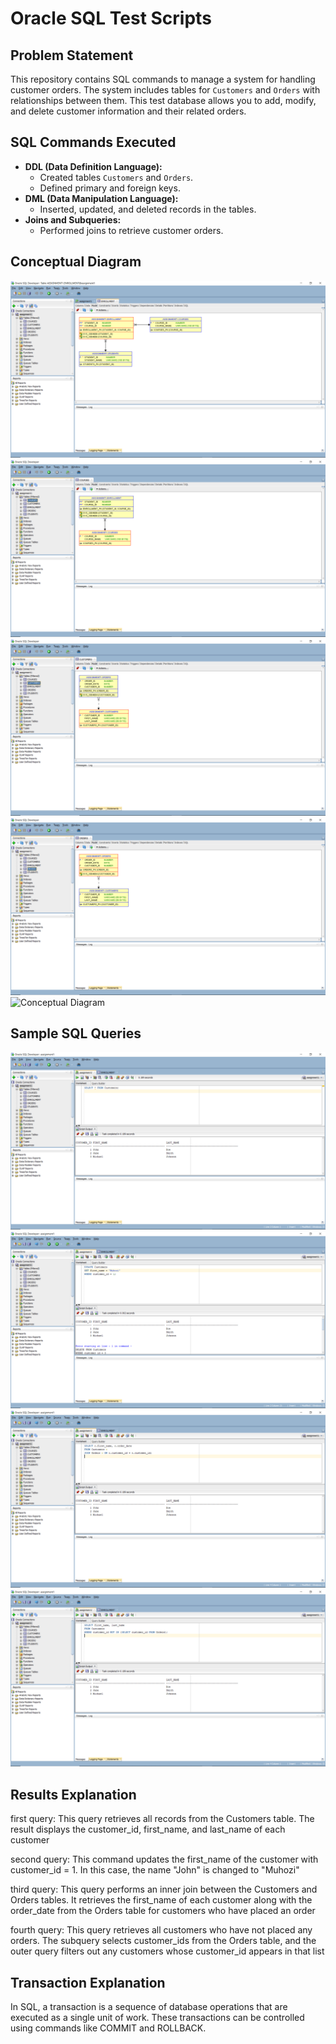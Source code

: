 # Oracle SQL Test Scripts

## Problem Statement

This repository contains SQL commands to manage a system for handling customer orders. The system includes tables for `Customers` and `Orders` with relationships between them. This test database allows you to add, modify, and delete customer information and their related orders.

## SQL Commands Executed

- **DDL (Data Definition Language):**
  - Created tables `Customers` and `Orders`.
  - Defined primary and foreign keys.
- **DML (Data Manipulation Language):**
  - Inserted, updated, and deleted records in the tables.
- **Joins and Subqueries:**
  - Performed joins to retrieve customer orders.

## Conceptual Diagram

![Conceptual Diagram](./img/248.png)
![Conceptual Diagram](./img/253.png)
![Conceptual Diagram](./img/254.png)
![Conceptual Diagram](./img/256.png)
![Conceptual Diagram](./img/267.png)

## Sample SQL Queries

![select](./img/249.png)
![updating](./img/252.png)
![Joining Customers and Orders](./img/250.png)
![ Subquery ](./img/251.png)

## Results Explanation

first query: This query retrieves all records from the Customers table. The result displays the customer_id, first_name, and last_name of each customer

second query: This command updates the first_name of the customer with customer_id = 1. In this case, the name "John" is changed to "Muhozi"

third query: This query performs an inner join between the Customers and Orders tables. It retrieves the first_name of each customer along with the order_date from the Orders table for customers who have placed an order

fourth query: This query retrieves all customers who have not placed any orders. The subquery selects customer_ids from the Orders table, and the outer query filters out any customers whose customer_id appears in that list

## Transaction Explanation

In SQL, a transaction is a sequence of database operations that are executed as a single unit of work. These transactions can be controlled using commands like COMMIT and ROLLBACK.

